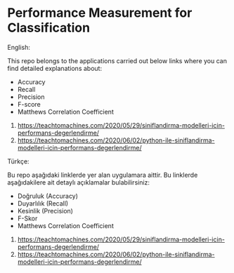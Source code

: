 # Performance Measurement for Classification

English:

This repo belongs to the applications carried out below links where you can find detailed explanations about:

* Accuracy
* Recall
* Precision
* F-score
* Matthews Correlation Coefficient

1. https://teachtomachines.com/2020/05/29/siniflandirma-modelleri-icin-performans-degerlendirme/
2. https://teachtomachines.com/2020/06/02/python-ile-siniflandirma-modelleri-icin-performans-degerlendirme/

Türkçe:

Bu repo aşağıdaki linklerde yer alan uygulamara aittir. Bu linklerde aşağıdakilere ait detaylı açıklamalar bulabilirsiniz:

* Doğruluk (Accuracy)
* Duyarlılık (Recall)
* Kesinlik (Precision)
* F-Skor
* Matthews Correlation Coefficient

1. https://teachtomachines.com/2020/05/29/siniflandirma-modelleri-icin-performans-degerlendirme/
2. https://teachtomachines.com/2020/06/02/python-ile-siniflandirma-modelleri-icin-performans-degerlendirme/
